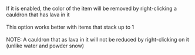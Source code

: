 If it is enabled, the color of the item will be removed by right-clicking a cauldron that has lava in it \
\
This option works better with items that stack up to 1 \
\
NOTE: A cauldron that as lava in it will not be reduced by right-clicking on it (unlike water and powder snow)